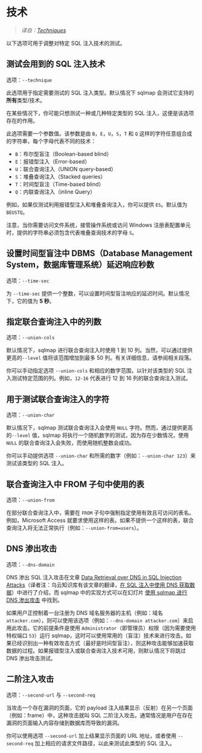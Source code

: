 # 技术

> *译自：[Techniques](https://github.com/sqlmapproject/sqlmap/wiki/Usage#techniques)*

以下选项可用于调整对特定 SQL 注入技术的测试。

## 测试会用到的 SQL 注入技术

选项：`--technique`

此选项用于指定需要测试的 SQL 注入类型。默认情况下 sqlmap 会测试它支持的**所有**类型/技术。

在某些情况下，你可能只想测试一种或几种特定类型的 SQL 注入，这便是该选项存在的作用。

此选项需要一个参数值。该参数是由 `B`，`E`，`U`，`S`，`T` 和 `Q` 这样的字符任意组合成的字符串，每个字母代表不同的技术：

* `B`：布尔型盲注（Boolean-based blind）
* `E`：报错型注入（Error-based）
* `U`：联合查询注入（UNION query-based）
* `S`：堆叠查询注入（Stacked queries）
* `T`：时间型盲注（Time-based blind）
* `Q`：内联查询注入（inline Query）

例如，如果仅测试利用报错型注入和堆叠查询注入，你可以提供 `ES`。默认值为 `BEUSTQ`。

注意，当你需要访问文件系统，接管操作系统或访问 Windows 注册表配置单元时，提供的字符串必须包含代表堆叠查询技术的字母 `S`。

## 设置时间型盲注中 DBMS（Database Management System，数据库管理系统）延迟响应秒数

选项：`--time-sec`

为 `--time-sec` 提供一个整数，可以设置时间型盲注响应的延迟时间。默认情况下，它的值为 **5 秒**。

## 指定联合查询注入中的列数

选项：`--union-cols`

默认情况下，sqlmap 进行联合查询注入时使用 1 到 10 列。当然，可以通过提供更高的`--level` 值将该范围增加到最多 50 列。有关详细信息，请参阅相关段落。

你可以手动指定选项 `--union-cols` 和相应的数字范围，以针对该类型的 SQL 注入测试特定范围的列。例如，`12-16` 代表进行 12 到 16 列的联合查询注入测试。

## 用于测试联合查询注入的字符

选项：`--union-char`

默认情况下，sqlmap 测试联合查询注入会使用 `NULL` 字符。然而，通过提供更高的`--level` 值，sqlmap 将执行一个随机数字的测试，因为存在少数情况，使用 `NULL` 的联合查询注入会失败，而使用随机整数会成功。

你可以手动提供选项 `--union-char` 和所需的数字（例如：`--union-char 123`）来测试该类型的 SQL 注入。

## 联合查询注入中 FROM 子句中使用的表

选项：`--union-from`

在部分联合查询注入中，需要在 `FROM` 子句中强制指定使用有效且可访问的表名。例如，Microsoft Access 就要求使用这样的表。如果不提供一个这样的表，联合查询注入将无法正常执行（例如：`--union-from=users`）。

## DNS 渗出攻击

选项：`--dns-domain`

DNS 渗出 SQL 注入攻击在文章 [Data Retrieval over DNS in SQL Injection Attacks](http://arxiv.org/pdf/1303.3047.pdf)（译者注：乌云知识库有该文章的翻译，[在 SQL 注入中使用 DNS 获取数据](http://cb.drops.wiki/drops/tips-5283.html)）中进行了介绍，而 sqlmap 中的实现方式可以在幻灯片 [使用 sqlmap 进行 DNS 渗出攻击](http://www.slideshare.net/stamparm/dns-exfiltration-using-sqlmap-13163281) 中找到。

如果用户正控制着一台注册为 DNS 域名服务器的主机（例如：域名 `attacker.com`），则可以使用该选项（例如：`--dns-domain attacker.com`）来启用此攻击。它的前提条件是使用 `Administrator`（即管理员）权限（因为需要使用特权端口 `53`）运行 sqlmap，这时可以使用常用的（盲注）技术来进行攻击。如果已经识别出一种有效攻击方式（最好是时间型盲注），则这种攻击能够加速获取数据的过程。如果报错型注入或联合查询注入技术可用，则默认情况下将跳过 DNS 渗出攻击测试。

## 二阶注入攻击

选项：`--second-url` 与 `--second-req`

当攻击一个存在漏洞的页面，它的 payload 注入结果显示（反射）在另一个页面（例如：frame）中，这种攻击就叫 SQL 二阶注入攻击。通常情况是用户在存在漏洞的页面输入内容存储到数据库而导致的漏洞。

你可以使用选项 `--second-url` 加上结果显示页面的 URL 地址，或者使用 `--second-req` 加上相应的请求文件路径，以此来测试此类型的 SQL 注入。

